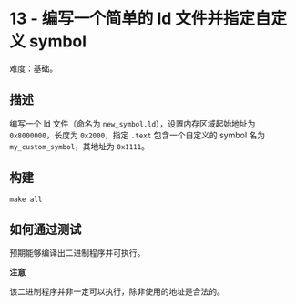 # 13 - 编写一个简单的 ld 文件并指定自定义 symbol

难度：基础。

## 描述

编写一个 ld 文件（命名为 `new_symbol.ld`），设置内存区域起始地址为 `0x8000000`，长度为 `0x2000`，指定 `.text` 包含一个自定义的 symbol 名为 `my_custom_symbol`，其地址为 `0x1111`。

## 构建

``` shell
make all
```

## 如何通过测试

预期能够编译出二进制程序并可执行。

**注意**

该二进制程序并非一定可以执行，除非使用的地址是合法的。
